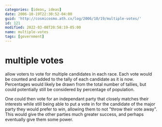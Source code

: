 ```yaml
---
categories: [ideas, ideas]
date: 2006-10-19T22:30:52-04:00
guid: 'http://cosmicosmo.ath.cx/log/2006/10/19/multiple-votes/'
id: 121
modified: 2022-03-08T20:58:19-05:00
name: multiple-votes
tags: [government]
---
```


multiple votes
==============

allow voters to vote for multiple candidates in each race.  Each vote would be counted and added to the tally of each candidate as it is now.  Percentages would likely be drawn from the total number of tallies, but could potentially still be considered by percentage of population.

One could then vote for an independant party that closely matches their interests while still being able to put a vote in for the candidate of the major party they would prefer to win, allowing them to not "throw their vote away".  This would give the other parties much greater success, and perhaps eventually give them some power.
